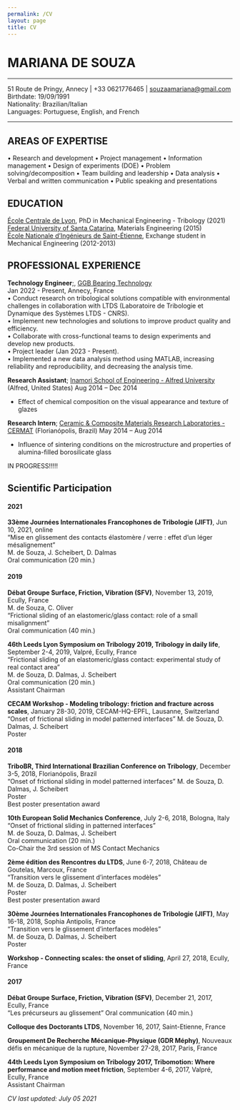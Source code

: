 ```yaml
---
permalink: /CV
layout: page
title: CV
---
```


# MARIANA DE SOUZA 
----------------------------

51 Route de Pringy, Annecy | +33 0621776465 | souzaamariana@gmail.com\
Birthdate: 19/09/1991\
Nationality: Brazilian/Italian\
Languages: Portuguese, English, and French

----------------------------

AREAS OF EXPERTISE
---------

• Research and development
•  Project management
•  Information management
•  Design of experiments (DOE)
•  Problem solving/decomposition
•  Team building and leadership
•  Data analysis
•  Verbal and written communication
•  Public speaking and presentations


EDUCATION
---------

[École Centrale de Lyon](https://www.ec-lyon.fr/en), PhD in Mechanical Engineering - Tribology (2021)\
[Federal University of Santa Catarina](https://en.ufsc.br/), Materials Engineering (2015)\
[École Nationale d’Ingénieurs de Saint-Étienne](https://www.enise.fr/), Exchange student in Mechanical Engineering (2012-2013)

    
PROFESSIONAL EXPERIENCE
----------

**Technology Engineer**;, [GGB Bearing Technology](https://www.ggbearings.com/)\
Jan 2022 - Present, Annecy, France\
• Conduct research on tribological solutions compatible with environmental challenges in collaboration with 
LTDS (Laboratoire de Tribologie et Dynamique des Systèmes LTDS - CNRS).\
• Implement new technologies and solutions to improve product quality and efficiency.\
• Collaborate with cross-functional teams to design experiments and develop new products.\
• Project leader (Jan 2023 - Present).\
• Implemented a new data analysis method using MATLAB, increasing reliability and reproducibility, and 
decreasing the analysis time.


**Research Assistant**;
[Inamori School of Engineering - Alfred University](https://www.alfred.edu/academics/colleges-schools/engineering/index.cfm) (Alfred, United States)
Aug 2014 – Dec 2014
 
* Effect of chemical composition on the visual appearance and texture of glazes

**Research Intern**;
[Ceramic & Composite Materials Research Laboratories - CERMAT](http://cermat.ufsc.br/) (Florianópolis, Brazil)
May 2014 – Aug 2014
 
* Influence of sintering conditions on the microstructure and properties of alumina-filled
borosilicate glass

 IN PROGRESS!!!!!
 
 Scientific Participation
--------------------

#### 2021

**33ème Journées Internationales Francophones de Tribologie (JIFT)**, Jun 10, 2021, online  
“Mise en glissement des contacts élastomère / verre : effet d’un léger mésalignement”   
M. de Souza, J. Scheibert, D. Dalmas    
Oral communication (20 min.)    

#### 2019

**Débat Groupe Surface, Friction, Vibration (SFV)**, November 13, 2019, Ecully, France  
M. de Souza, C. Oliver  
“Frictional sliding of an elastomeric/glass contact: role of a small misalignment”  
Oral communication (40 min.)    

**46th Leeds Lyon Symposium on Tribology 2019, Tribology in daily life**, September 2-4, 2019, Valpré, Ecully, France   
“Frictional sliding of an elastomeric/glass contact: experimental study of real contact area”   
M. de Souza, D. Dalmas, J. Scheibert    
Oral communication (20 min.)    
Assistant Chairman  

**CECAM Workshop - Modeling tribology: friction and fracture across scales**, January 28-30, 2019, CECAM-HQ-EPFL, Lausanne, Switzerland     
“Onset of frictional sliding in model patterned interfaces” 
M. de Souza, D. Dalmas, J. Scheibert    
Poster  

#### 2018

**TriboBR, Third International Brazilian Conference on Tribology**, December 3-5, 2018, Florianópolis, Brazil   
“Onset of frictional sliding in model patterned interfaces” 
M. de Souza, D. Dalmas, J. Scheibert    
Poster  
Best poster presentation award  

**10th European Solid Mechanics Conference**, July 2-6, 2018, Bologna, Italy    
“Onset of frictional sliding in patterned interfaces”   
M. de Souza, D. Dalmas, J. Scheibert    
Oral communication (20 min.)    
Co-Chair the 3rd session of MS Contact Mechanics    

**2ème édition des Rencontres du LTDS**, June 6-7, 2018, Château de Goutelas, Marcoux, France      
“Transition vers le glissement d’interfaces modèles”    
M. de Souza, D. Dalmas, J. Scheibert    
Poster  
Best poster presentation award  

**30ème Journées Internationales Francophones de Tribologie (JIFT)**, May 16-18, 2018, Sophia Antipolis, France      
“Transition vers le glissement d’interfaces modèles”    
M. de Souza, D. Dalmas, J. Scheibert    
Poster  

**Workshop - Connecting scales: the onset of sliding**, April 27, 2018, Ecully, France  
    
#### 2017   

**Débat Groupe Surface, Friction, Vibration (SFV)**, December 21, 2017, Ecully, France  
“Les précurseurs au glissement” 
Oral communication (40 min.)    

**Colloque des Doctorants LTDS**, November 16, 2017, Saint-Etienne, France  

**Groupement De Recherche Mécanique-Physique (GDR Méphy)**, Nouveaux défis en mécanique de la rupture, November 27-28, 2017, Paris, France  

**44th Leeds Lyon Symposium on Tribology 2017, Tribomotion: Where performance and motion meet friction**, September 4-6, 2017, Valpré, Ecully, France   
Assistant Chairman  






<!-- **That Other Job You Had** Short text containing the type of work done, results obtained,
lessons learned and other remarks. Can also include lists and
links:

* First item

* Item with [link](http://www.example.com). Links will work both in
  the html and pdf versions.

Also with a short description.

Technical Experience
--------------------

My Cool Side Project
:   For items which don't have a clear time ordering, a definition
    list can be used to have named items.

    * These items can also contain lists, but you need to mind the
      indentation levels in the markdown source.
    * Second item.

Open Source
:   List open source contributions here, perhaps placing emphasis on
    the project names, for example the **Linux Kernel**, where you
    implemented multithreading over a long weekend, or **node.js**
    (with [link](http://nodejs.org)) which was actually totally
    your idea...

Programming Languages
:   **first-lang:** Here, we have an itemization, where we only want
    to add descriptions to the first few items, but still want to
    mention some others together at the end. A format that works well
    here is a description list where the first few items have their
    first word emphasized, and the last item contains the final few
    emphasized terms. Notice the reasonably nice page break in the pdf
    version, which wouldn't happen if we generated the pdf via html.

:   **second-lang:** Description of your experience with second-lang,
    perhaps again including a [link] [ref], this time placing the url
    reference elsewhere in the document to reduce clutter (see source
    file). 

:   **obscure-but-impressive-lang:** We both know this one's pushing
    it.

:   Basic knowledge of **C**, **x86 assembly**, **forth**, **Common Lisp**

Extra Section, Call it Whatever You Want
----------------------------------------

* Human Languages:

     * Portuguese (native speaker)
     * English ( speaker)
     * French ( speaker)

* Random tidbit

* Other sort of impressive-sounding thing you did 

Activities and interests
----------------------------------------
**Travel**

I like to explore new cities and countries.

<img src="https://chart.apis.google.com/chart?cht=map:fixed=-70,-180,80,180&chs=600x400&chf=bg,s,336699&chco=d0d0d0,cc0000,000000&chd=s:9999999999999999999999999999999999999999999999999999999999&chld=CV|US|AS|UM|GU|MP|PR|VI|BR|PE|TH|KH|BE|CZ|FR|PF|NC|BL|MF|PM|WF|TF|GF|GP|YT|MQ|RE|DE|HU|IE|IT|LU|MC|NL|AW|CW|SX|BQ|PL|PT|ES|CH|GB|AI|BM|IO|KY|FK|GI|MS|SH|TC|GG|IM|JE|PN|GS|VG" width="600" height="400"  alt="Countries I have visited"><br/>I have visited 23 out of 193 countries.<br/><small>

**Genealogy**

**Sports**

**Music**

Music always cheers me up! 
And I was a frustrated person for not knowing how to play any musical instrument until the Covid pandemic left me confined at home and I challenged myself to learn to play Ukulele -->


*CV last updated: July 05 2021*
